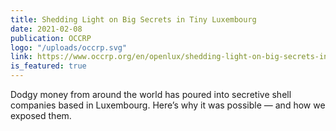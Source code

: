 ```yaml
---
title: Shedding Light on Big Secrets in Tiny Luxembourg
date: 2021-02-08
publication: OCCRP
logo: "/uploads/occrp.svg"
link: https://www.occrp.org/en/openlux/shedding-light-on-big-secrets-in-tiny-luxembourg
is_featured: true
---
```


Dodgy money from around the world has poured into secretive shell companies based in Luxembourg. Here’s why it was possible — and how we exposed them.